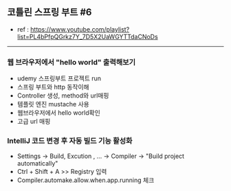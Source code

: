 ## 코틀린 스프링 부트 #6
- ref : https://www.youtube.com/playlist?list=PL4bPfpQGrkz7Y_7D5X2UaWGYTTdaCNoDs
---

### 웹 브라우저에서 "hello world" 출력해보기
- udemy 스프링부트 프로젝트 run
- 스프링 부트와 http 동작이해
- Controller 생성, method와 url매핑
- 템플릿 엔진 mustache 사용
- 웹브라우저에서 hello world확인
- 고급 url 매핑

### IntelliJ 코드 변경 후 자동 빌드 기능 활성화
- Settings -> Build, Excution , ... -> Compiler -> "Build project automatically"
- Ctrl + Shift + A >> Registry 입력
- Compiler.automake.allow.when.app.running 체크
  